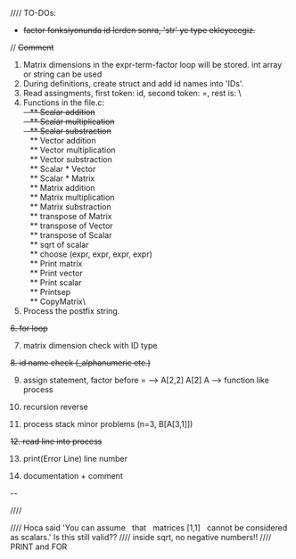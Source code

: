 
//// TO-DOs:
- ~~factor fonksiyonunda id lerden sonra, 'str' ye type ekleyecegiz.~~

// ~~Comment~~

1. Matrix dimensions in the expr-term-factor loop will be stored. int array or string can be used
2. During definitions, create struct and add id names into 'IDs'.
3. Read assingments, first token: id, second token: =, rest is: <expr>\
4. Functions in the file.c:\
~~&nbsp;&nbsp;&nbsp;** Scalar addition\
&nbsp;&nbsp;&nbsp;** Scalar multiplication\
&nbsp;&nbsp;&nbsp;** Scalar substraction~~\
&nbsp;&nbsp;&nbsp;** Vector addition\
&nbsp;&nbsp;&nbsp;** Vector multiplication\
&nbsp;&nbsp;&nbsp;** Vector substraction\
&nbsp;&nbsp;&nbsp;** Scalar * Vector\
&nbsp;&nbsp;&nbsp;** Scalar * Matrix\
&nbsp;&nbsp;&nbsp;** Matrix addition\
&nbsp;&nbsp;&nbsp;** Matrix multiplication\
&nbsp;&nbsp;&nbsp;** Matrix substraction\
&nbsp;&nbsp;&nbsp;** transpose of Matrix\
&nbsp;&nbsp;&nbsp;** transpose of Vector\
&nbsp;&nbsp;&nbsp;** transpose of Scalar\
&nbsp;&nbsp;&nbsp;** sqrt of scalar\
&nbsp;&nbsp;&nbsp;** choose (expr, expr, expr, expr)\
&nbsp;&nbsp;&nbsp;** Print matrix\
&nbsp;&nbsp;&nbsp;** Print vector\
&nbsp;&nbsp;&nbsp;** Print scalar\
&nbsp;&nbsp;&nbsp;** Printsep\
&nbsp;&nbsp;&nbsp;** CopyMatrix\
5. Process the postfix string.
  
~~6. for loop~~
  
7. matrix dimension check with ID type
  
~~8. id name check (_alphanumeric etc.)~~
  
9. assign statement, factor before = --> A[2,2] A[2] A --> function like process
  
10. recursion reverse
  
11. process stack minor problems (n=3, B[A[3,1]])
  
~~12. read line into process~~
  
13. print(Error Line) line number
  
14. documentation + comment
  

-- 

//// 



//// Hoca said 'You can assume   that   matrices [1,1]   cannot be considered as scalars.' Is this still valid??
//// inside sqrt, no negative numbers!!
//// PRINT and FOR
